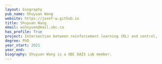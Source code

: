 ```yaml
---
layout: biography
pub_name: Shuyuan Wang
website: https://josef-w.github.io
title: Shuyuan Wang
email: wshuyuan@mail.ubc.ca
has_profile: True
project: Intersection between reinforcement learning (RL) and control, making RL more efficient
degree: PhD
year_start: 2021
year_end: 
biography: Shuyuan Wang is a UBC DAIS Lab member.
---
```

